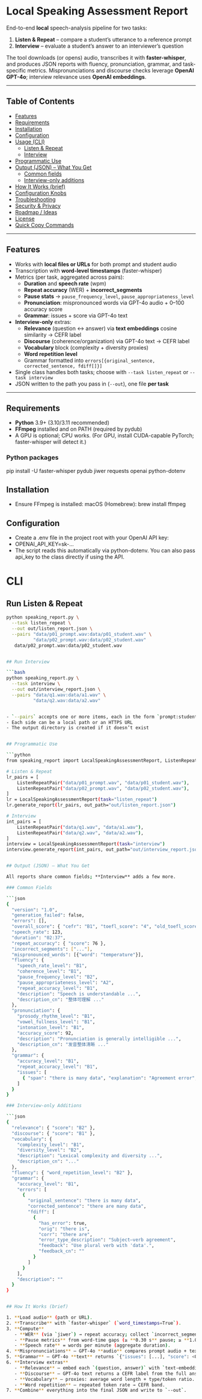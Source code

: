 # Local Speaking Assessment Report

End-to-end **local** speech-analysis pipeline for two tasks:

1) **Listen & Repeat** – compare a student’s utterance to a reference prompt  
2) **Interview** – evaluate a student’s answer to an interviewer’s question

The tool downloads (or opens) audio, transcribes it with **faster-whisper**, and produces JSON reports with fluency, pronunciation, grammar, and task-specific metrics. Mispronunciations and discourse checks leverage **OpenAI GPT-4o**; interview relevance uses **OpenAI embeddings**.

---

## Table of Contents

- [Features](#features)
- [Requirements](#requirements)
- [Installation](#installation)
- [Configuration](#configuration)
- [Usage (CLI)](#usage-cli)
  - [Listen & Repeat](#listen--repeat)
  - [Interview](#interview)
- [Programmatic Use](#programmatic-use)
- [Output (JSON) – What You Get](#output-json--what-you-get)
  - [Common fields](#common-fields)
  - [Interview-only additions](#interview-only-additions)
- [How It Works (brief)](#how-it-works-brief)
- [Configuration Knobs](#configuration-knobs)
- [Troubleshooting](#troubleshooting)
- [Security & Privacy](#security--privacy)
- [Roadmap / Ideas](#roadmap--ideas)
- [License](#license)
- [Quick Copy Commands](#quick-copy-commands)

---

## Features

- Works with **local files or URLs** for both prompt and student audio
- Transcription with **word-level timestamps** (faster-whisper)
- Metrics (per task, aggregated across pairs):
  - **Duration** and **speech rate** (wpm)
  - **Repeat accuracy** (WER) + **incorrect_segments**
  - **Pause stats** → `pause_frequency_level`, `pause_appropriateness_level`
  - **Pronunciation**: mispronounced words via GPT-4o audio + 0–100 accuracy score
  - **Grammar**: issues + score via GPT-4o text
- **Interview-only** extras:
  - **Relevance** (question ↔ answer) via **text embeddings** cosine similarity → CEFR label
  - **Discourse** (coherence/organization) via GPT-4o text → CEFR label
  - **Vocabulary** block (complexity + diversity proxies)
  - **Word repetition level**
  - Grammar formatted into `errors[{original_sentence, corrected_sentence, fdiff[]}]`
- Single class handles both tasks; choose with `--task listen_repeat` or `--task interview`
- JSON written to the path you pass in (`--out`), one file **per task**

---

## Requirements

- **Python** 3.9+ (3.10/3.11 recommended)
- **FFmpeg** installed and on PATH (required by pydub)
- A GPU is optional; CPU works. (For GPU, install CUDA-capable PyTorch; faster-whisper will detect it.)

### Python packages
pip install -U faster-whisper pydub jiwer requests openai python-dotenv

## Installation
- Ensure FFmpeg is installed:
macOS (Homebrew): brew install ffmpeg

## Configuration
- Create a .env file in the project root with your OpenAI API key:
- OPENAI_API_KEY=sk-...
- The script reads this automatically via python-dotenv. You can also pass api_key to the class directly if using the API.

# CLI

## Run Listen & Repeat
```bash
python speaking_report.py \
  --task listen_repeat \
  --out out/listen_report.json \
  --pairs "data/p01_prompt.wav:data/p01_student.wav" \
          "data/p02_prompt.wav:data/p02_student.wav"
   data/p02_prompt.wav:data/p02_student.wav


## Run Interview

```bash
python speaking_report.py \
  --task interview \
  --out out/interview_report.json \
  --pairs "data/q1.wav:data/a1.wav" \
          "data/q2.wav:data/a2.wav"


- `--pairs` accepts one or more items, each in the form `prompt:student`
- Each side can be a local path or an HTTPS URL
- The output directory is created if it doesn’t exist


## Programmatic Use

```python
from speaking_report import LocalSpeakingAssessmentReport, ListenRepeatPair

# Listen & Repeat
lr_pairs = [
    ListenRepeatPair("data/p01_prompt.wav", "data/p01_student.wav"),
    ListenRepeatPair("data/p02_prompt.wav", "data/p02_student.wav"),
]
lr = LocalSpeakingAssessmentReport(task="listen_repeat")
lr.generate_report(lr_pairs, out_path="out/listen_report.json")

# Interview
int_pairs = [
    ListenRepeatPair("data/q1.wav", "data/a1.wav"),
    ListenRepeatPair("data/q2.wav", "data/a2.wav"),
]
interview = LocalSpeakingAssessmentReport(task="interview")
interview.generate_report(int_pairs, out_path="out/interview_report.json")


## Output (JSON) – What You Get

All reports share common fields; **Interview** adds a few more.

### Common Fields

```json
{
  "version": "1.0",
  "generation_failed": false,
  "errors": [],
  "overall_score": { "cefr": "B1", "toefl_score": "4", "old_toefl_score": "23" },
  "speech_rate": 123,
  "duration": "02:37",
  "repeat_accuracy": { "score": 76 },
  "incorrect_segments": ["..."],
  "mispronounced_words": [{"word": "temperature"}],
  "fluency": {
    "speech_rate_level": "B1",
    "coherence_level": "B1",
    "pause_frequency_level": "B2",
    "pause_appropriateness_level": "A2",
    "repeat_accuracy_level": "B1",
    "description": "Speech is understandable ...",
    "description_cn": "整体可理解 ..."
  },
  "pronunciation": {
    "prosody_rhythm_level": "B1",
    "vowel_fullness_level": "B1",
    "intonation_level": "B1",
    "accuracy_score": 92,
    "description": "Pronunciation is generally intelligible ...",
    "description_cn": "发音整体清晰 ..."
  },
  "grammar": {
    "accuracy_level": "B1",
    "repeat_accuracy_level": "B1",
    "issues": [
      { "span": "there is many data", "explanation": "Agreement error", "suggestion": "there are many data" }
    ]
  }
}

### Interview-only Additions

```json
{
  "relevance": { "score": "B2" },
  "discourse": { "score": "B1" },
  "vocabulary": {
    "complexity_level": "B1",
    "diversity_level": "B2",
    "description": "Lexical complexity and diversity ...",
    "description_cn": "..."
  },
  "fluency": { "word_repetition_level": "B2" },
  "grammar": {
    "accuracy_level": "B1",
    "errors": [
      {
        "original_sentence": "there is many data",
        "corrected_sentence": "there are many data",
        "fdiff": [
          {
            "has_error": true,
            "orig": "there is",
            "corr": "there are",
            "error_type_description": "Subject–verb agreement",
            "feedback": "Use plural verb with 'data'.",
            "feedback_cn": ""
          }
        ]
      }
    ],
    "description": ""
  }
}


## How It Works (brief)

1. **Load audio** (path or URL).
2. **Transcribe** with `faster-whisper` (`word_timestamps=True`).
3. **Compute**
   - **WER** (via `jiwer`) → repeat accuracy; collect `incorrect_segments` via diff.
   - **Pause metrics** from word-time gaps (≥ **0.30 s** pause; ≥ **1.0 s** long pause).
   - **Speech rate** = words per minute (aggregate duration).
4. **Mispronunciations** – GPT-4o **audio** compares prompt audio + text vs. student audio + text and returns unique words.
5. **Grammar** – GPT-4o **text** returns `{"issues": [...], "score": <0–100>}` (JSON enforced).
6. **Interview extras**
   - **Relevance** – embed each `(question, answer)` with `text-embedding-3-small`; cosine similarity → CEFR label (conservative **minimum** across pairs).
   - **Discourse** – GPT-4o text returns a CEFR label from the full answer transcript.
   - **Vocabulary** – proxies: average word length + type/token ratio.
   - **Word repetition** – repeated token rate → CEFR band.
7. **Combine** everything into the final JSON and write to `--out`.
